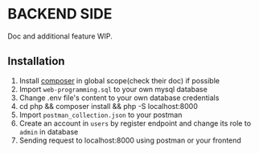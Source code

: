# BACKEND SIDE
Doc and additional feature WIP.

## Installation
1. Install [composer](https://getcomposer.org/download/) in global scope(check their doc) if possible
2. Import `web-programming.sql` to your own mysql database
3. Change .env file's content to your own database credentials
4. cd php && composer install && php -S localhost:8000
5. Import `postman_collection.json` to your postman
6. Create an account in `users` by register endpoint and change its role to `admin` in database
7. Sending request to localhost:8000 using postman or your frontend
